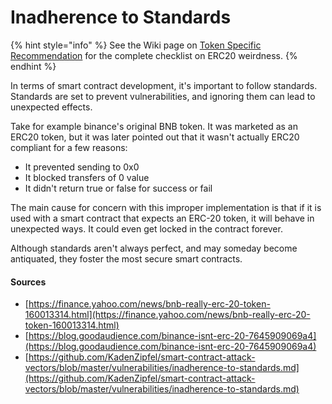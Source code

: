 # Inadherence to Standards

{% hint style="info" %}
See the Wiki page on [Token Specific Recommendation](../../best-practices/token-specific-recommendations.md) for the complete checklist on ERC20 weirdness.
{% endhint %}

In terms of smart contract development, it's important to follow standards. Standards are set to prevent vulnerabilities, and ignoring them can lead to unexpected effects.

Take for example binance's original BNB token. It was marketed as an ERC20 token, but it was later pointed out that it wasn't actually ERC20 compliant for a few reasons:

* It prevented sending to 0x0
* It blocked transfers of 0 value
* It didn't return true or false for success or fail

The main cause for concern with this improper implementation is that if it is used with a smart contract that expects an ERC-20 token, it will behave in unexpected ways. It could even get locked in the contract forever.

Although standards aren't always perfect, and may someday become antiquated, they foster the most secure smart contracts.

#### Sources

* [https://finance.yahoo.com/news/bnb-really-erc-20-token-160013314.html](https://finance.yahoo.com/news/bnb-really-erc-20-token-160013314.html)
* [https://blog.goodaudience.com/binance-isnt-erc-20-7645909069a4](https://blog.goodaudience.com/binance-isnt-erc-20-7645909069a4)
* [https://github.com/KadenZipfel/smart-contract-attack-vectors/blob/master/vulnerabilities/inadherence-to-standards.md](https://github.com/KadenZipfel/smart-contract-attack-vectors/blob/master/vulnerabilities/inadherence-to-standards.md)
